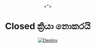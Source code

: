 <div align="center">
  <">
  <h1>Closed ක්‍රියා නොකරයි</h1>


[![Deploy](https://www.herokucdn.com/deploy/button.svg)](https://heroku.com/deploy?template=https://github.com/Neotro23/Neotro)


